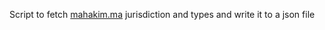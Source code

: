 Script to fetch [mahakim.ma](https://mahakim.ma) jurisdiction and types and write it to a json file
